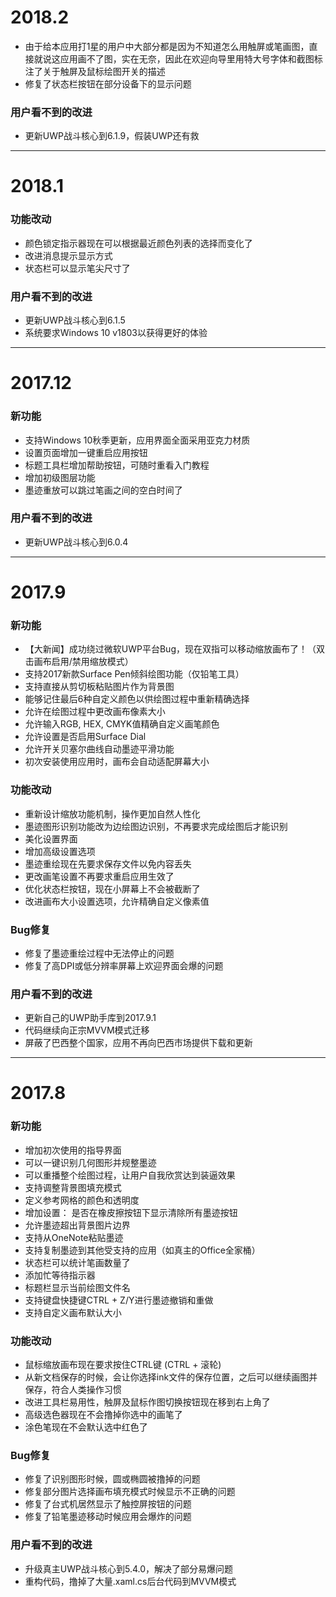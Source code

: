﻿# 2018.2
- 由于给本应用打1星的用户中大部分都是因为不知道怎么用触屏或笔画图，直接就说这应用画不了图，实在无奈，因此在欢迎向导里用特大号字体和截图标注了关于触屏及鼠标绘图开关的描述
- 修复了状态栏按钮在部分设备下的显示问题

### 用户看不到的改进
- 更新UWP战斗核心到6.1.9，假装UWP还有救

---

# 2018.1

### 功能改动
- 颜色锁定指示器现在可以根据最近颜色列表的选择而变化了
- 改进消息提示显示方式
- 状态栏可以显示笔尖尺寸了
 
### 用户看不到的改进
- 更新UWP战斗核心到6.1.5
- 系统要求Windows 10 v1803以获得更好的体验

---

# 2017.12

### 新功能
- 支持Windows 10秋季更新，应用界面全面采用亚克力材质
- 设置页面增加一键重启应用按钮
- 标题工具栏增加帮助按钮，可随时重看入门教程
- 增加初级图层功能
- 墨迹重放可以跳过笔画之间的空白时间了

### 用户看不到的改进
- 更新UWP战斗核心到6.0.4

---

# 2017.9

### 新功能
- 【大新闻】成功绕过微软UWP平台Bug，现在双指可以移动缩放画布了！（双击画布启用/禁用缩放模式）
- 支持2017新款Surface Pen倾斜绘图功能（仅铅笔工具）
- 支持直接从剪切板粘贴图片作为背景图
- 能够记住最后6种自定义颜色以供绘图过程中重新精确选择
- 允许在绘图过程中更改画布像素大小
- 允许输入RGB, HEX, CMYK值精确自定义画笔颜色
- 允许设置是否启用Surface Dial
- 允许开关贝塞尔曲线自动墨迹平滑功能
- 初次安装使用应用时，画布会自动适配屏幕大小

### 功能改动
- 重新设计缩放功能机制，操作更加自然人性化
- 墨迹图形识别功能改为边绘图边识别，不再要求完成绘图后才能识别
- 美化设置界面
- 增加高级设置选项
- 墨迹重绘现在先要求保存文件以免内容丢失
- 更改画笔设置不再要求重启应用生效了
- 优化状态栏按钮，现在小屏幕上不会被截断了
- 改进画布大小设置选项，允许精确自定义像素值

### Bug修复
- 修复了墨迹重绘过程中无法停止的问题
- 修复了高DPI或低分辨率屏幕上欢迎界面会爆的问题

### 用户看不到的改进
- 更新自己的UWP助手库到2017.9.1
- 代码继续向正宗MVVM模式迁移
- 屏蔽了巴西整个国家，应用不再向巴西市场提供下载和更新

---

# 2017.8

### 新功能
- 增加初次使用的指导界面
- 可以一键识别几何图形并规整墨迹
- 可以重播整个绘图过程，让用户自我欣赏达到装逼效果
- 支持调整背景图填充模式
- 定义参考网格的颜色和透明度
- 增加设置： 是否在橡皮擦按钮下显示清除所有墨迹按钮
- 允许墨迹超出背景图片边界
- 支持从OneNote粘贴墨迹
- 支持复制墨迹到其他受支持的应用（如真主的Office全家桶）
- 状态栏可以统计笔画数量了
- 添加忙等待指示器
- 标题栏显示当前绘图文件名
- 支持键盘快捷键CTRL + Z/Y进行墨迹撤销和重做
- 支持自定义画布默认大小

### 功能改动
- 鼠标缩放画布现在要求按住CTRL键 (CTRL + 滚轮)
- 从新文档保存的时候，会让你选择ink文件的保存位置，之后可以继续画图并保存，符合人类操作习惯
- 改进工具栏易用性，触屏及鼠标作图切换按钮现在移到右上角了
- 高级选色器现在不会撸掉你选中的画笔了
- 涂色笔现在不会默认选中红色了

### Bug修复
- 修复了识别图形时候，圆或椭圆被撸掉的问题
- 修复部分图片选择画布填充模式时候显示不正确的问题
- 修复了台式机居然显示了触控屏按钮的问题
- 修复了铅笔墨迹移动时候应用会爆炸的问题

### 用户看不到的改进
- 升级真主UWP战斗核心到5.4.0，解决了部分易爆问题
- 重构代码，撸掉了大量.xaml.cs后台代码到MVVM模式